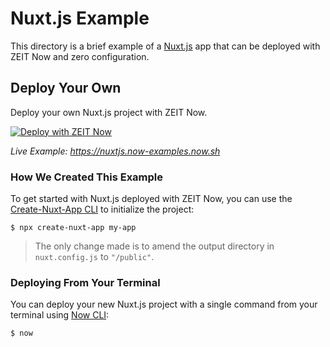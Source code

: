 # Nuxt.js Example

This directory is a brief example of a [Nuxt.js](https://nuxtjs.org) app that can be deployed with ZEIT Now and zero configuration.

## Deploy Your Own

Deploy your own Nuxt.js project with ZEIT Now.

[![Deploy with ZEIT Now](https://zeit.co/button)](https://zeit.co/new/project?template=https://github.com/zeit/now-examples/tree/master/nuxtjs)

_Live Example: https://nuxtjs.now-examples.now.sh_

### How We Created This Example

To get started with Nuxt.js deployed with ZEIT Now, you can use the [Create-Nuxt-App CLI](https://www.npmjs.com/package/create-nuxt-app) to initialize the project:

```shell
$ npx create-nuxt-app my-app
```

> The only change made is to amend the output directory in `nuxt.config.js` to `"/public"`.

### Deploying From Your Terminal

You can deploy your new Nuxt.js project with a single command from your terminal using [Now CLI](https://zeit.co/download):

```shell
$ now
```
